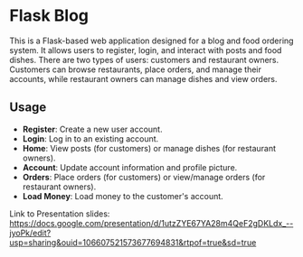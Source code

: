 # Flask Blog

This is a Flask-based web application designed for a blog and food ordering system. It allows users to register, login, and interact with posts and food dishes. There are two types of users: customers and restaurant owners. Customers can browse restaurants, place orders, and manage their accounts, while restaurant owners can manage dishes and view orders.

## Usage

- **Register**: Create a new user account.
- **Login**: Log in to an existing account.
- **Home**: View posts (for customers) or manage dishes (for restaurant owners).
- **Account**: Update account information and profile picture.
- **Orders**: Place orders (for customers) or view/manage orders (for restaurant owners).
- **Load Money**: Load money to the customer's account.


Link to Presentation slides:
https://docs.google.com/presentation/d/1utzZYE67YA28m4QeF2gDKLdx_--jyoPk/edit?usp=sharing&ouid=106607521573677694831&rtpof=true&sd=true
